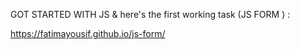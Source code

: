 GOT STARTED WITH JS & here's the first working task (JS FORM ) :

https://fatimayousif.github.io/js-form/
